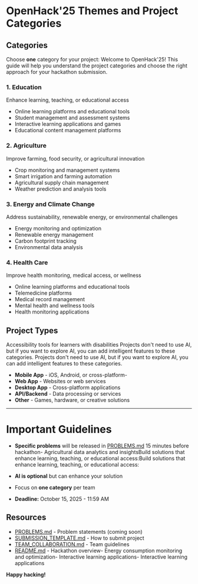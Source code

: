 # OpenHack'25 Themes and Project Categories
## Categories
Choose **one** category for your project: Welcome to OpenHack'25! This guide will help you understand the project categories and choose the right approach for your hackathon submission.

### 1. Education
Enhance learning, teaching, or educational access
- Online learning platforms and educational tools
- Student management and assessment systems
- Interactive learning applications and games
- Educational content management platforms


### 2. Agriculture

Improve farming, food security, or agricultural innovation
- Crop monitoring and management systems
- Smart irrigation and farming automation
- Agricultural supply chain management
- Weather prediction and analysis tools

### 3. Energy and Climate Change

Address sustainability, renewable energy, or environmental challenges

- Energy monitoring and optimization
- Renewable energy management
- Carbon footprint tracking
- Environmental data analysis

### 4. Health Care

Improve health monitoring, medical access, or wellness

- Online learning platforms and educational tools
- Telemedicine platforms
- Medical record management
- Mental health and wellness tools
- Health monitoring applications

## Project Types
Accessibility tools for learners with disabilities
Projects don't need to use AI, but if you want to explore AI, you can add intelligent features to these categories.
Projects don't need to use AI, but if you want to explore AI, you can add intelligent features to these categories.

- **Mobile App** - iOS, Android, or cross-platform- 
- **Web App** - Websites or web services
- **Desktop App** - Cross-platform applications
- **API/Backend** - Data processing or services
- **Other** - Games, hardware, or creative solutions

---

# Important Guidelines
- **Specific problems** will be released in [PROBLEMS.md](./PROBLEMS.md) 15 minutes before hackathon- Agricultural data analytics and insightsBuild solutions that enhance learning, teaching, or educational access:Build solutions that enhance learning, teaching, or educational access:

- **AI is optional** but can enhance your solution
- Focus on **one category** per team
- **Deadline:** October 15, 2025 - 11:59 AM


## Resources
- [PROBLEMS.md](./PROBLEMS.md) - Problem statements (coming soon)
- [SUBMISSION_TEMPLATE.md](./SUBMISSION_TEMPLATE.md) - How to submit project
- [TEAM_COLLABORATION.md](./TEAM_COLLABORATION.md) - Team guidelines
- [README.md](./README.md) - Hackathon overview- Energy consumption monitoring and optimization- Interactive learning applications- Interactive learning applications

**Happy hacking!**
